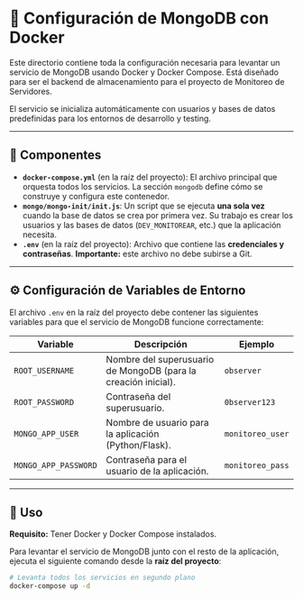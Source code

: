 
# 🍃 Configuración de MongoDB con Docker

Este directorio contiene toda la configuración necesaria para levantar un servicio de MongoDB usando Docker y Docker Compose. Está diseñado para ser el backend de almacenamiento para el proyecto de Monitoreo de Servidores.

El servicio se inicializa automáticamente con usuarios y bases de datos predefinidas para los entornos de desarrollo y testing.



---
## 📁 Componentes

* **`docker-compose.yml`** (en la raíz del proyecto): El archivo principal que orquesta todos los servicios. La sección `mongodb` define cómo se construye y configura este contenedor.
* **`mongo/mongo-init/init.js`**: Un script que se ejecuta **una sola vez** cuando la base de datos se crea por primera vez. Su trabajo es crear los usuarios y las bases de datos (`DEV_MONITOREAR`, etc.) que la aplicación necesita.
* **`.env`** (en la raíz del proyecto): Archivo que contiene las **credenciales y contraseñas**. **Importante:** este archivo no debe subirse a Git.

---
## ⚙️ Configuración de Variables de Entorno
El archivo `.env` en la raíz del proyecto debe contener las siguientes variables para que el servicio de MongoDB funcione correctamente:

| Variable                  | Descripción                                               | Ejemplo              |
| ------------------------- | --------------------------------------------------------- | -------------------- |
| `ROOT_USERNAME`           | Nombre del superusuario de MongoDB (para la creación inicial). | `observer`           |
| `ROOT_PASSWORD`           | Contraseña del superusuario.                              | `0bserver123`        |
| `MONGO_APP_USER`          | Nombre de usuario para la aplicación (Python/Flask).      | `monitoreo_user`     |
| `MONGO_APP_PASSWORD`      | Contraseña para el usuario de la aplicación.              | `monitoreo_pass`     |

---
## 🚀 Uso

**Requisito:** Tener Docker y Docker Compose instalados.

Para levantar el servicio de MongoDB junto con el resto de la aplicación, ejecuta el siguiente comando desde la **raíz del proyecto**:

```bash
# Levanta todos los servicios en segundo plano
docker-compose up -d